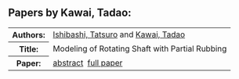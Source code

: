 <h2>Papers by Kawai, Tadao:</h2>
<!-- Begin papers -->
<table>
<tr><th>Authors:</th><td>
<a href="../authors/author_112.html">Ishibashi, Tatsuro</a> and 
<a href="../authors/author_123.html">Kawai, Tadao</a>
</td></tr>
<tr><th>Title:  </th><td>Modeling of Rotating Shaft with Partial Rubbing</td></tr>
<tr><th>Paper:  </th><td><a href="../abstracts/Modelica2019abstract3C3.pdf">abstract</a>&nbsp;&nbsp;<a href="../papers/Modelica2019paper3C3.pdf">full paper</a></td></tr>
</table>
<br>
<!-- End papers -->